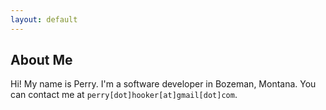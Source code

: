 ```yaml
---
layout: default
---
```


## About Me

Hi! My name is Perry. I'm a software developer in Bozeman, Montana. You can contact me at `perry[dot]hooker[at]gmail[dot]com`.
